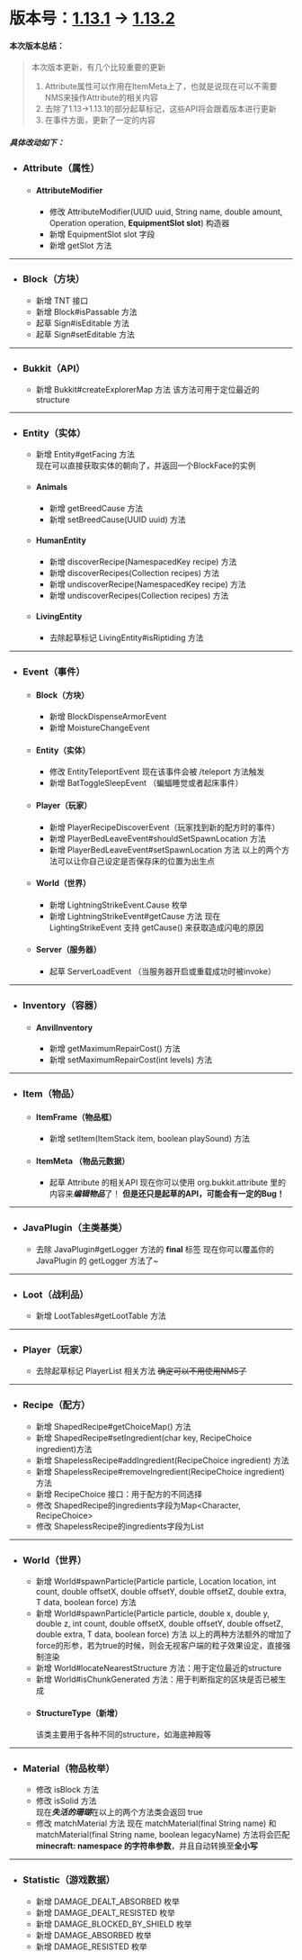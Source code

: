 # 版本号：[1.13.1](https://hub.spigotmc.org/stash/projects/SPIGOT/repos/bukkit/commits/f502bc6f911f7d161741d6e6010fdda707ce7589) -> [1.13.2](https://hub.spigotmc.org/stash/projects/SPIGOT/repos/bukkit/commits/0e17dc03f99c653e54c15d9176825bc75443b134)
#### 本次版本总结：
> 本次版本更新，有几个比较重要的更新  
> 1. Attribute属性可以作用在ItemMeta上了，也就是说现在可以不需要NMS来操作Attribute的相关内容
> 2. 去除了1.13->1.13.1的部分起草标记，这些API将会跟着版本进行更新
> 3. 在事件方面，更新了一定的内容  

##### 具体改动如下：

- ### Attribute（属性）
  - #### AttributeModifier
    - 修改 AttributeModifier(UUID uuid, String name, double amount, Operation operation, **EquipmentSlot slot**) 构造器
    - 新增 EquipmentSlot slot 字段
    - 新增 getSlot 方法

---
- ### Block（方块）
  - 新增 TNT 接口
  - 新增 Block#isPassable 方法
  - 起草 Sign#isEditable 方法
  - 起草 Sign#setEditable 方法

---
- ### Bukkit（API）
  - 新增 Bukkit#createExplorerMap 方法
    该方法可用于定位最近的structure

---
- ### Entity（实体）
  - 新增 Entity#getFacing 方法  
    现在可以直接获取实体的朝向了，并返回一个BlockFace的实例
  - #### Animals
    - 新增 getBreedCause 方法
    - 新增 setBreedCause(UUID uuid) 方法
  - #### HumanEntity
    - 新增 discoverRecipe(NamespacedKey recipe) 方法
    - 新增 discoverRecipes(Collection<NamespacedKey> recipes) 方法
    - 新增 undiscoverRecipe(NamespacedKey recipe) 方法
    - 新增 undiscoverRecipes(Collection<NamespacedKey> recipes) 方法
  - #### LivingEntity
    - 去除起草标记 LivingEntity#isRiptiding 方法 

---
- ### Event（事件）
  - #### Block（方块）
    - 新增 BlockDispenseArmorEvent 
    - 新增 MoistureChangeEvent
  - #### Entity（实体）
    - 修改 EntityTeleportEvent 
      现在该事件会被 /teleport 方法触发
    - 新增 BatToggleSleepEvent （蝙蝠睡觉或者起床事件）
  - #### Player（玩家）
    - 新增 PlayerRecipeDiscoverEvent（玩家找到新的配方时的事件）
    - 新增 PlayerBedLeaveEvent#shouldSetSpawnLocation 方法
    - 新增 PlayerBedLeaveEvent#setSpawnLocation 方法
      以上的两个方法可以让你自己设定是否保存床的位置为出生点
  - #### World（世界）
    - 新增 LightningStrikeEvent.Cause 枚举
    - 新增 LightningStrikeEvent#getCause 方法
      现在 LightingStrikeEvent 支持 getCause() 来获取造成闪电的原因
  - #### Server（服务器）
    - 起草 ServerLoadEvent （当服务器开启或重载成功时被invoke）

--- 
- ### Inventory（容器）
  - #### AnvilInventory
    - 新增 getMaximumRepairCost() 方法
    - 新增 setMaximumRepairCost(int levels) 方法

---
- ### Item（物品）
  - #### ItemFrame（物品框）
    - 新增 setItem(ItemStack item, boolean playSound) 方法
  - #### ItemMeta （物品元数据）
    - 起草 Attribute 的相关API 
      现在你可以使用 org.bukkit.attribute 里的内容来***编辑物品***了！
      **但是还只是起草的API，可能会有一定的Bug！**

---
- ### JavaPlugin（主类基类）
  - 去除 JavaPlugin#getLogger 方法的 **final** 标签
    现在你可以覆盖你的 JavaPlugin 的 getLogger 方法了~

---
- ### Loot（战利品）
  - 新增 LootTables#getLootTable 方法

---
- ### Player（玩家）
  - 去除起草标记 PlayerList 相关方法 ~~确定可以不用使用NMS了~~

---
- ### Recipe（配方）
  - 新增 ShapedRecipe#getChoiceMap() 方法
  - 新增 ShapedRecipe#setIngredient(char key, RecipeChoice ingredient)方法
  - 新增 ShapelessRecipe#addIngredient(RecipeChoice ingredient) 方法
  - 新增 ShapelessRecipe#removeIngredient(RecipeChoice ingredient) 方法
  - 新增 RecipeChoice 接口：用于配方的不同选择
  - 修改 ShapedRecipe的ingredients字段为Map<Character, RecipeChoice>
  - 修改 ShapelessRecipe的ingredients字段为List<RecipeChoice>

---
- ### World（世界）
  - 新增 World#spawnParticle(Particle particle, Location location, int count, double offsetX, double offsetY, double offsetZ, double extra, T data, boolean force) 方法
  - 新增 World#spawnParticle(Particle particle, double x, double y, double z, int count, double offsetX, double offsetY, double offsetZ, double extra, T data, boolean force) 方法
   以上的两种方法额外的增加了force的形参，若为true的时候，则会无视客户端的粒子效果设定，直接强制渲染
  - 新增 World#locateNearestStructure 方法：用于定位最近的structure
  - 新增 World#isChunkGenerated 方法：用于判断指定的区块是否已被生成
  - #### StructureType（新增）
    该类主要用于各种不同的structure，如海底神殿等

---
- ### Material（物品枚举）
  - 修改 isBlock 方法
  - 修改 isSolid 方法  
    现在***失活的珊瑚***在以上的两个方法类会返回 true
  - 修改 matchMaterial 方法
    现在 matchMaterial(final String name) 和 matchMaterial(final String name, boolean legacyName) 方法将会匹配 **minecraft: namespace 的字符串参数**，并且自动转换至**全小写**

---
- ### Statistic（游戏数据）
  - 新增 DAMAGE_DEALT_ABSORBED 枚举
  - 新增 DAMAGE_DEALT_RESISTED 枚举
  - 新增 DAMAGE_BLOCKED_BY_SHIELD 枚举
  - 新增 DAMAGE_ABSORBED 枚举
  - 新增 DAMAGE_RESISTED 枚举
